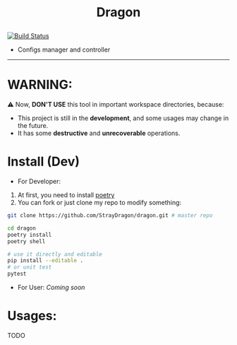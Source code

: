 # <p align="center"> Dragon </p>
[![Build Status](https://travis-ci.org/StrayDragon/dragon.svg?branch=master)](https://travis-ci.org/StrayDragon/dragon)
<!--TODO:Add more icons--> 

- Configs manager and controller
<!-- - Commands manager and controller -->
---

# **WARNING**: 
:warning: Now, **DON'T USE** this tool in important workspace directories, because:
- This project is still in the **development**, and some usages may change in the future.
- It has some **destructive** and **unrecoverable** operations.

# Install (Dev)
- For Developer:
1. At first, you need to install [poetry](https://poetry.eustace.io/)
2. You can fork or just clone my repo to modify something:

```bash
git clone https://github.com/StrayDragon/dragon.git # master repo

cd dragon
poetry install
poetry shell

# use it directly and editable
pip install --editable .
# or unit test
pytest
```

- For User:
 *Coming soon*
# Usages:
TODO
